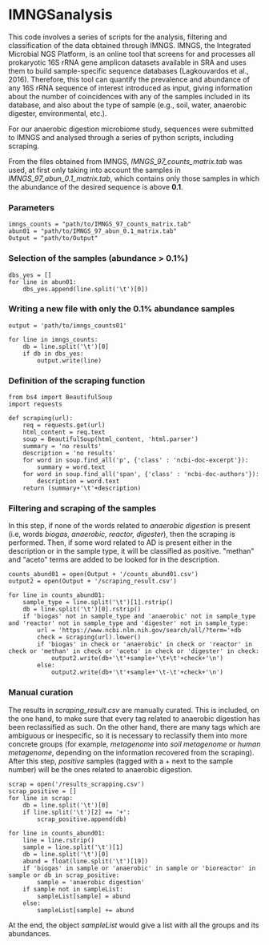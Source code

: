 # IMNGSanalysis

This code involves a series of scripts for the analysis, filtering and classification of the data obtained through IMNGS.
IMNGS, the Integrated Microbial NGS Platform, is an online tool that screens for and processes all prokaryotic 16S rRNA gene amplicon datasets available in SRA and uses them to build sample-specific sequence databases (Lagkouvardos et al., 2016). Therefore, this tool can quantify the prevalence and abundance of any 16S rRNA sequence of interest introduced as input, giving information about the number of coincidences with any of the samples included in its database, and also about the type of sample (e.g., soil, water, anaerobic digester, environmental, etc.).

For our anaerobic digestion microbiome study, sequences were submitted to IMNGS and analysed through a series of python scripts, including scraping.

From the files obtained from IMNGS, *IMNGS_97_counts_matrix.tab* was used, at first only taking into account the samples in *IMNGS_97_abun_0.1_matrix.tab*, which contains only those samples in which the abundance of the desired sequence is above **0.1**.

### Parameters
```
imngs_counts = "path/to/IMNGS_97_counts_matrix.tab"
abun01 = "path/to/IMNGS_97_abun_0.1_matrix.tab"
Output = "path/to/Output"
```

### Selection of the samples (abundance > 0.1%)
```
dbs_yes = []
for line in abun01:
    dbs_yes.append(line.split('\t')[0])
```

### Writing a new file with only the 0.1% abundance samples
```
output = 'path/to/imngs_counts01'

for line in imngs_counts:
    db = line.split('\t')[0]
    if db in dbs_yes:
        output.write(line)
```

### Definition of the scraping function
```
from bs4 import BeautifulSoup
import requests

def scraping(url):
    req = requests.get(url)
    html_content = req.text
    soup = BeautifulSoup(html_content, 'html.parser')
    summary = 'no results'
    description = 'no results'
    for word in soup.find_all('p', {'class' : 'ncbi-doc-excerpt'}):
        summary = word.text
    for word in soup.find_all('span', {'class' : 'ncbi-doc-authors'}):
        description = word.text
    return (summary+'\t'+description)
```

### Filtering and scraping of the samples
In this step, if none of the words related to *anaerobic digestion* is present (i.e, words *biogas, anaerobic, reactor, digester*), then the scraping is performed. 
Then, if some word related to AD is present either in the description or in the sample type, it will be classified as positive. "methan" and "aceto" terms are added to be looked for in the description.
```
counts_abund01 = open(Output + '/counts_abund01.csv')
output2 = open(Output + '/scraping_result.csv')

for line in counts_abund01:
    sample_type = line.split('\t')[1].rstrip()
    db = line.split('\t')[0].rstrip()
    if 'biogas' not in sample_type and 'anaerobic' not in sample_type and 'reactor' not in sample_type and 'digester' not in sample_type:
        url = 'https://www.ncbi.nlm.nih.gov/search/all/?term='+db
        check = scraping(url).lower()
        if 'biogas' in check or 'anaerobic' in check or 'reactor' in check or 'methan' in check or 'aceto' in check or 'digester' in check:
            output2.write(db+'\t'+sample+'\t+\t'+check+'\n')
        else:
            output2.write(db+'\t'+sample+'\t-\t'+check+'\n')
```
### Manual curation
The results in *scraping_result.csv* are manually curated. This is included, on the one hand, to make sure that every tag related to anaerobic digestion has been reclassified as such. On the other hand, there are many tags which are ambiguous or inespecific, so it is necessary to reclassify them into more concrete groups (for example, *metagenome* into *soil metagenome* or *human metagenome*, depending on the information recovered from the scraping).
After this step, *positive* samples (tagged with a + next to the sample number) will be the ones related to anaerobic digestion.

```
scrap = open('/results_scrapping.csv')
scrap_positive = []
for line in scrap:
    db = line.split('\t')[0]
    if line.split('\t')[2] == '+':
        scrap_positive.append(db)

for line in counts_abund01:
    line = line.rstrip()
    sample = line.split('\t')[1]
    db = line.split('\t')[0]
    abund = float(line.split('\t')[19])
    if 'biogas' in sample or 'anaerobic' in sample or 'bioreactor' in sample or db in scrap_positive:
        sample = 'anaerobic digestion'
    if sample not in sampleList:
        sampleList[sample] = abund
    else:
        sampleList[sample] += abund
```
At the end, the object *sampleList* would give a list with all the groups and its abundances.
